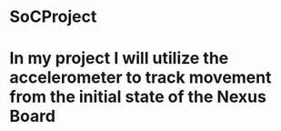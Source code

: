 # SoCProject
# In my project I will utilize the accelerometer to track movement from the initial state of the Nexus Board

